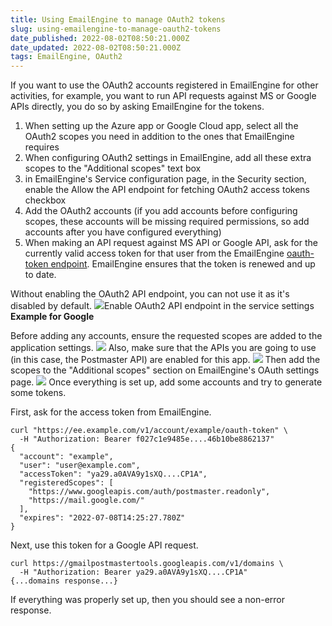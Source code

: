 ```yaml
---
title: Using EmailEngine to manage OAuth2 tokens
slug: using-emailengine-to-manage-oauth2-tokens
date_published: 2022-08-02T08:50:21.000Z
date_updated: 2022-08-02T08:50:21.000Z
tags: EmailEngine, OAuth2
---
```


If you want to use the OAuth2 accounts registered in EmailEngine for other activities, for example, you want to run API requests against MS or Google APIs directly, you do so by asking EmailEngine for the tokens.

1. When setting up the Azure app or Google Cloud app, select all the OAuth2 scopes you need in addition to the ones that EmailEngine requires
2. When configuring OAuth2 settings in EmailEngine, add all these extra scopes to the "Additional scopes" text box
3. in EmailEngine's Service configuration page, in the Security section, enable the Allow the API endpoint for fetching OAuth2 access tokens checkbox
4. Add the OAuth2 accounts (if you add accounts before configuring scopes, these accounts will be missing required permissions, so add accounts after you have configured everything)
5. When making an API request against MS API or Google API, ask for the currently valid access token for that user from the EmailEngine [oauth-token endpoint](https://api.emailengine.app/#operation/getV1AccountAccountOauthtoken). EmailEngine ensures that the token is renewed and up to date.

Without enabling the OAuth2 API endpoint, you can not use it as it's disabled by default.
![](__GHOST_URL__/content/images/2022/08/Screenshot-2022-08-02-at-11.23.20.png)Enable OAuth2 API endpoint in the service settings
**Example for Google**

Before adding any accounts, ensure the requested scopes are added to the application settings.
![](__GHOST_URL__/content/images/2022/08/Screenshot-2022-08-02-at-11.42.26.png)
Also, make sure that the APIs you are going to use (in this case, the Postmaster API) are enabled for this app. 
![](__GHOST_URL__/content/images/2022/08/Screenshot-2022-08-02-at-11.40.56.png)
Then add the scopes to the "Additional scopes" section on EmailEngine's OAuth settings page.
![](__GHOST_URL__/content/images/2022/08/Screenshot-2022-08-02-at-11.42.56.png)
Once everything is set up, add some accounts and try to generate some tokens.

First, ask for the access token from EmailEngine.

    curl "https://ee.example.com/v1/account/example/oauth-token" \
      -H "Authorization: Bearer f027c1e9485e....46b10be8862137"
    {
      "account": "example",
      "user": "user@example.com",
      "accessToken": "ya29.a0AVA9y1sXQ....CP1A",
      "registeredScopes": [
        "https://www.googleapis.com/auth/postmaster.readonly",
        "https://mail.google.com/"
      ],
      "expires": "2022-07-08T14:25:27.780Z"
    }
    

Next, use this token for a Google API request.

    curl https://gmailpostmastertools.googleapis.com/v1/domains \
      -H "Authorization: Bearer ya29.a0AVA9y1sXQ....CP1A"
    {...domains response...}
    

If everything was properly set up, then you should see a non-error response.
